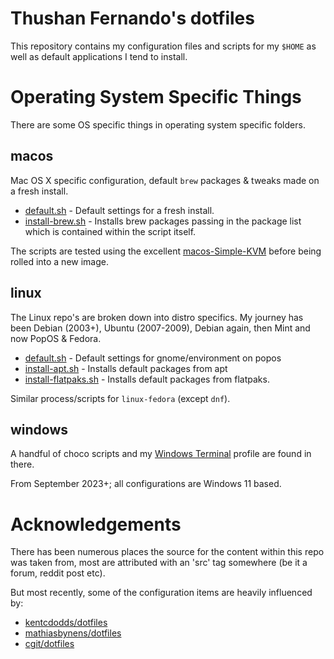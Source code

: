 # Thushan Fernando's dotfiles

This repository contains my configuration files and scripts for my `$HOME` as well as default applications I tend to install.

# Operating System Specific Things

There are some OS specific things in operating system specific folders.

## macos

Mac OS X specific configuration, default `brew` packages & tweaks made on a fresh install.

- [default.sh](macos/default.sh) - Default settings for a fresh install.
- [install-brew.sh](macos/install-brew.sh) - Installs brew packages passing in the package list which is contained within the script itself.

The scripts are tested using the excellent [macos-Simple-KVM](https://github.com/foxlet/macOS-Simple-KVM) before being rolled into a new image.

## linux

The Linux repo's are broken down into distro specifics. My journey has been Debian (2003+), Ubuntu (2007-2009), Debian again, then Mint and now PopOS & Fedora.

- [default.sh](linux-popos/default.sh) - Default settings for gnome/environment on popos
- [install-apt.sh](linux-popos/install-apt.sh) - Installs default packages from apt
- [install-flatpaks.sh](linux-popos/install-flatpaks.sh) - Installs default packages from flatpaks.

Similar process/scripts for `linux-fedora` (except `dnf`).

## windows

A handful of choco scripts and my [Windows Terminal](https://github.com/thushan/dotfiles/blob/main/windows/windows-terminal/settings.json) profile are found in there.

From September 2023+; all configurations are Windows 11 based.

# Acknowledgements

There has been numerous places the source for the content within this repo was taken from, most are attributed with an 'src' tag somewhere (be it a forum, reddit post etc).

But most recently, some of the configuration items are heavily influenced by:

* [kentcdodds/dotfiles](https://github.com/kentcdodds/dotfiles)
* [mathiasbynens/dotfiles](https://github.com/mathiasbynens/dotfiles)
* [cgit/dotfiles](https://dev.sanctum.geek.nz/cgit/dotfiles.git/about/)
